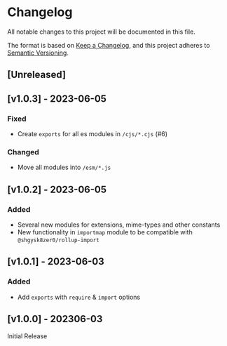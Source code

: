 # Changelog
All notable changes to this project will be documented in this file.

The format is based on [Keep a Changelog](https://keepachangelog.com/en/1.0.0/),
and this project adheres to [Semantic Versioning](https://semver.org/spec/v2.0.0.html).

## [Unreleased]

## [v1.0.3] - 2023-06-05

### Fixed
- Create `exports` for all es modules in `/cjs/*.cjs` (#6)

### Changed
- Move all modules into `/esm/*.js`

## [v1.0.2] - 2023-06-05

### Added
- Several new modules for extensions, mime-types and other constants
- New functionality in `importmap` module to be compatible with `@shgysk8zer0/rollup-import`

## [v1.0.1] - 2023-06-03

### Added
- Add `exports` with `require` & `import` options

## [v1.0.0] - 202306-03

Initial Release
